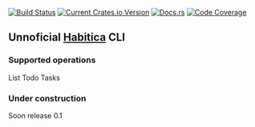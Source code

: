 [![Build Status](https://travis-ci.org/dawsonfi/unnoficial-habitica-cli.svg?branch=master)](https://travis-ci.org/dawsonfi/unnoficial-habitica-cli)
[![Current Crates.io Version](https://img.shields.io/crates/v/habitica-cli.svg)](https://crates.io/crates/habitica-cli)
[![Docs.rs](https://docs.rs/habitica-cli/badge.svg)](https://docs.rs/habitica-cli/)
[![Code Coverage](https://codecov.io/github/dawsonfi/unnoficial-habitica-cli/coverage.svg?branch=master)](https://codecov.io/github/dawsonfi/unnoficial-habitica-cli)

## Unnoficial [Habitica](https://www.habitica.com) CLI

### Supported operations

List Todo Tasks

### Under construction

Soon release 0.1
